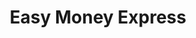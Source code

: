---
title: Easy Money Express
slug: easy-money-express
updated-on: '2024-05-30T13:44:31.749Z'
created-on: '2024-05-30T13:41:46.671Z'
published-on: '2024-05-30T13:54:32.469Z'
f_city-state-2:
- cms/city/marion-il.md
- cms/city/paducah-ky.md
f_locations:
- cms/payday-loan/easy-money-express-16646.md
- cms/payday-loan/easy-money-express-16647.md
- cms/payday-loan/easy-money-express-16648.md
- cms/payday-loan/easy-money-express-16649.md
f_states:
- cms/state/illinois.md
- cms/state/kentucky.md
layout: '[company].html'
tags: company
---